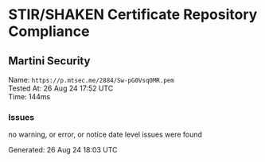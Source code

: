 # STIR/SHAKEN Certificate Repository Compliance

## Martini Security

Name: `https://p.mtsec.me/2884/Sw-pG0VsqOMR.pem`\
Tested At: 26 Aug 24 17:52 UTC\
Time: 144ms

### Issues

no warning, or error, or notice date level issues were found

Generated: 26 Aug 24 18:03 UTC